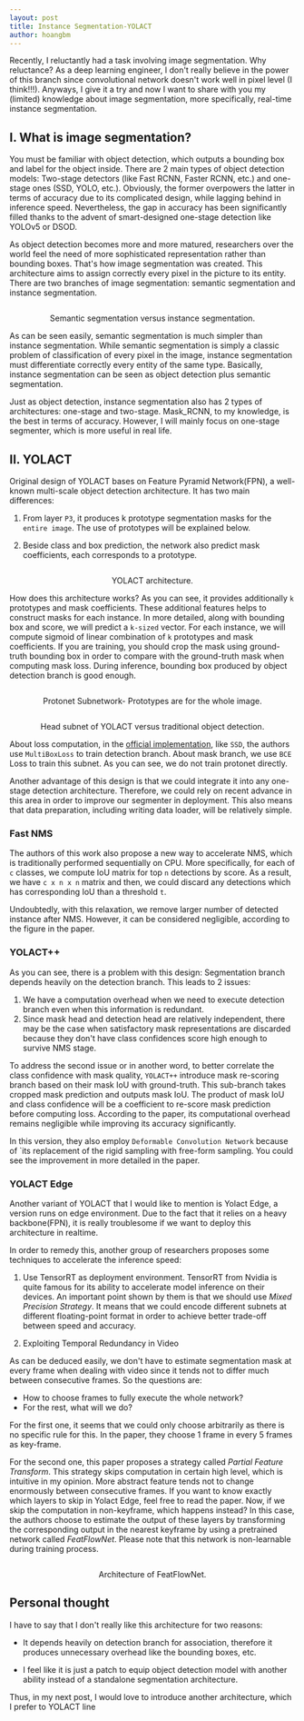 ```yaml
---
layout: post
title: Instance Segmentation-YOLACT
author: hoangbm
---
```

Recently, I reluctantly had a task involving image segmentation. Why reluctance? As a deep learning
engineer, I don't really believe in the power of this branch since convolutional network doesn't work
well in pixel level (I think!!!). Anyways, I give it a try and now I want to share with you my (limited) knowledge about image segmentation, more specifically, real-time instance segmentation.

## I. What is image segmentation?

You must be familiar with object detection, which outputs a bounding box and label for the object inside.
There are 2 main types of object detection models: Two-stage detectors (like Fast RCNN, Faster RCNN, etc.) and one-stage ones (SSD, YOLO, etc.). Obviously, the former overpowers the latter in terms of accuracy due to its complicated design, while lagging behind in inference speed. Nevertheless, the gap in accuracy has been significantly filled thanks to the advent of smart-designed one-stage detection like YOLOv5 or DSOD.

As object detection becomes more and more matured, researchers over the world feel the need of more sophisticated
representation rather than bounding boxes. That's how image segmentation was created. This architecture aims to assign correctly every pixel in the picture to its entity. There are two branches of image segmentation:
semantic segmentation and instance segmentation.

<p align="center">
     <img src="/image/segmentation/semantic_vs_instance.jpg" alt="" align="middle">
     <div align="center">
        Semantic segmentation versus instance segmentation.
    </div>
</p>

As can be seen easily, semantic segmentation is much simpler than instance segmentation. While semantic segmentation is
simply a classic problem of classification of every pixel in the image, instance segmentation must differentiate correctly
every entity of the same type. Basically, instance segmentation can be seen as object detection plus semantic segmentation.

Just as object detection, instance segmentation also has 2 types of architectures: one-stage and two-stage. Mask_RCNN, to my knowledge, is the best in terms of accuracy. However, I will mainly focus on one-stage segmenter, which is more useful in real life.

## II. YOLACT

Original design of YOLACT bases on Feature Pyramid Network(FPN), a well-known multi-scale object detection architecture.
It has two main differences:

1. From layer `P3`, it produces k prototype segmentation masks for the `entire image`. The use of prototypes will be explained below.

2. Beside class and box prediction, the network also predict mask coefficients, each corresponds to a prototype.

<p align="center">
     <img src="/image/segmentation/yolact.png" alt="" align="middle">
     <div align="center">
        YOLACT architecture.
    </div>
</p>

How does this architecture works?
As you can see, it provides additionally `k` prototypes and mask coefficients. These additional features helps to construct masks for each instance. In more detailed, along with bounding box and score, we will predict a `k-sized` vector. For each instance, we will compute sigmoid of linear combination of `k` prototypes and mask coefficients.
If you are training, you should crop the mask using ground-truth bounding box in order to compare with the ground-truth
mask when computing mask loss. During inference, bounding box produced by object detection branch is good enough.

<p align="center">
     <img src="/image/segmentation/proto-net.png" alt="" align="middle">
     <div align="center">
        Protonet Subnetwork- Prototypes are for the whole image.
    </div>
</p>

<p align="center">
     <img src="/image/segmentation/head-yolact.png" alt="" align="middle">
     <div align="center">
        Head subnet of YOLACT versus traditional object detection.
    </div>
</p>

About loss computation, in the [official implementation](https://github.com/dbolya/yolact), like `SSD`, the authors use `MultiBoxLoss` to train detection branch. About mask branch, we use `BCE` Loss to train this subnet. As you can see,
we do not train protonet directly.

Another advantage of this design is that we could integrate it into any one-stage detection architecture. Therefore, we could rely on recent advance in this area in order to improve our segmenter in deployment. This also means that data
preparation, including writing data loader, will be relatively simple.

### Fast NMS

The authors of this work also propose a new way to accelerate NMS, which is traditionally performed sequentially
on CPU. More specifically, for each of `c` classes, we compute IoU matrix for top `n` detections by score. As a result, 
we have `c x n x n`  matrix and then, we could discard any detections which has corresponding IoU than a threshold `t`.

Undoubtedly, with this relaxation, we remove larger number of detected instance after NMS. However, it can be considered
negligible, according to the figure in the paper.

### YOLACT++

As you can see, there is a problem with this design: Segmentation branch depends heavily on the detection branch. This leads to 2 issues:

1. We have a computation overhead when we need to execute detection branch even when this information is redundant.
2. Since mask head and detection head are relatively independent, there may be the case when satisfactory mask representations are discarded because they don't have class confidences score high enough to survive NMS stage.

To address the second issue or in another word, to better correlate the class confidence with mask quality, `YOLACT++` introduce mask re-scoring branch based on their mask IoU with ground-truth. This sub-branch takes cropped mask prediction
and outputs mask IoU. The product of mask IoU and class confidence will be a coefficient to re-score mask prediction before computing loss. According to the paper, its computational overhead remains negligible while improving its accuracy
significantly.

In this version, they also employ `Deformable Convolution Network` because of `its replacement of the rigid sampling with free-form sampling. You could see the improvement in more detailed in the paper.

### YOLACT Edge

Another variant of YOLACT that I would like to mention is Yolact Edge, a version runs on edge environment. Due to the fact that it relies on a heavy backbone(FPN), it is really troublesome if we want to deploy this architecture in realtime.

In order to remedy this, another group of researchers proposes some techniques to accelerate the inference speed:

1. Use TensorRT as deployment environment. TensorRT from Nvidia is quite famous for its ability to accelerate model inference on their devices. An important point shown by them is that we should use *Mixed Precision Strategy*. It means that we could encode different subnets at different floating-point format in order to achieve better trade-off between speed and accuracy.

2. Exploiting Temporal Redundancy in Video

As can be deduced easily, we don't have to estimate segmentation mask at every frame when dealing with video since it tends not to differ much between consecutive frames. So the questions are:

- How to choose frames to fully execute the whole network?
- For the rest, what will we do?

For the first one, it seems that we could only choose arbitrarily as there is no specific rule for this. In the paper, they choose 1 frame in every 5 frames as key-frame.

For the second one, this paper proposes a strategy called *Partial Feature Transform*. This strategy skips computation in certain high level, which is intuitive in my opinion. More abstract feature tends not to change enormously between consecutive frames. If you want to know exactly which layers to skip in Yolact Edge, feel free to read the paper.
Now, if we skip the computation in non-keyframe, which happens instead? In this case, the authors choose to estimate the output of these layers by transforming the corresponding output in the nearest keyframe by using a pretrained network called *FeatFlowNet*. Please note that this network is non-learnable during training process.

<p align="center">
     <img src="/image/segmentation/featflownet.png" alt="" align="middle">
     <div align="center">
        Architecture of FeatFlowNet.
    </div>
</p>

## Personal thought

I have to say that I don't really like this architecture for two reasons:

- It depends heavily on detection branch for association, therefore it produces unnecessary overhead like the bounding 
  boxes, etc.
  
- I feel like it is just a patch to equip object detection model with another ability instead of a standalone
segmentation architecture.
  
Thus, in my next post, I would love to introduce another architecture, which I prefer to YOLACT line